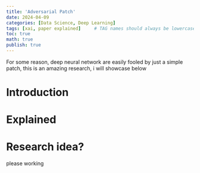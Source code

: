 ```yaml
---
title: 'Adversarial Patch'
date: 2024-04-09 
categories: [Data Science, Deep Learning]
tags: [xai, paper explained]     # TAG names should always be lowercase
toc: true
math: true
publish: true
---
```

For some reason, deep neural network are easily fooled by just a simple patch, this is an amazing research, i will showcase below

# Introduction

# Explained

# Research idea? 

please working